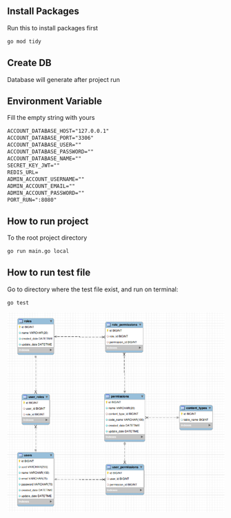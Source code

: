 ## Install Packages

Run this to install packages first

```bash
go mod tidy
```

## Create DB

Database will generate after project run

## Environment Variable

Fill the empty string with yours

```
ACCOUNT_DATABASE_HOST="127.0.0.1"
ACCOUNT_DATABASE_PORT="3306"
ACCOUNT_DATABASE_USER=""
ACCOUNT_DATABASE_PASSWORD=""
ACCOUNT_DATABASE_NAME=""
SECRET_KEY_JWT=""
REDIS_URL=
ADMIN_ACCOUNT_USERNAME=""
ADMIN_ACCOUNT_EMAIL=""
ADMIN_ACCOUNT_PASSWORD=""
PORT_RUN=":8080"
```

## How to run project

To the root project directory

```bash
go run main.go local
```

## How to run test file

Go to directory where the test file exist, and run on terminal:

```bash
go test
```

![Alt text](docs/TableRelations.png?raw=true "Tabel Relations")

